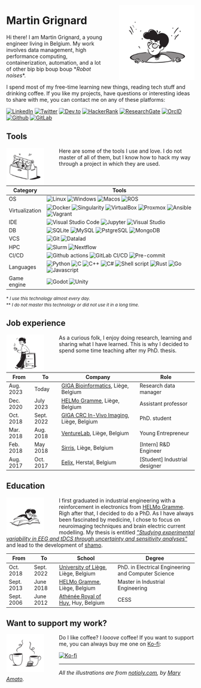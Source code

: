 <a href="https://notioly.com/"><img align="right" style="margin-left: 30pt;" width="40%" src="https://github.com/MartinGrignard/MartinGrignard/raw/main/img/spying.png"></img></a>

# Martin Grignard

<!-- About -->

Hi there! I am Martin Grignard, a young engineer living in Belgium. My work involves data management, high performance computing, containerization, automation, and a lot of other bip bip boup boup \**Robot noises*\*.

I spend most of my free-time learning new things, reading tech stuff and drinking coffee. If you like my projects, have questions or interesting ideas to share with me, you can contact me on any of these platforms:

[![LinkedIn](https://img.shields.io/badge/LinkedIn-white?logo=linkedin&logoColor=0A66C2&style=flat-square)](https://www.linkedin.com/in/martingrignard/?locale=en_US) 
[![Twitter](https://img.shields.io/badge/Twitter-white?logo=twitter&style=flat-square)](https://twitter.com/grignard_martin) 
[![Dev.to](https://img.shields.io/badge/Dev.to-white?logo=dev.to&logoColor=0A0A0A&style=flat-square)](https://dev.to/martingrignard) 
[![HackerRank](https://img.shields.io/badge/HackerRank-white?logo=hackerrank&logoColor=00EA64&style=flat-square)](https://www.hackerrank.com/MartinGrignard) 
[![ResearchGate](https://img.shields.io/badge/ResearchGate-white?logo=researchgate&style=flat-square)](https://www.researchgate.net/profile/Martin-Grignard) 
[![OrcID](https://img.shields.io/badge/OrcID-white?logo=orcid&style=flat-square)](https://orcid.org/0000-0001-5549-1861) 
[![Github](https://img.shields.io/badge/Github-white?logo=github&logoColor=181717&style=flat-square)](https://github.com/MartinGrignard) 
[![GitLab](https://img.shields.io/badge/GitLab-white?logo=gitlab&style=flat-square)](https://gitlab.com/mar-grignard) 

<!-- Tools -->

## Tools

<a href="https://notioly.com/"><img align="left" style="margin-right: 30pt;" width="20%" src="https://github.com/MartinGrignard/MartinGrignard/raw/main/img/tools.png"></img></a>

Here are some of the tools I use and love. I do not master of all of them, but I know how to hack my way through a project in which they are used.

Category | Tools
---------|------
OS | ![Linux](https://img.shields.io/badge/Linux*-white?logo=linux&style=flat-square) ![Windows](https://img.shields.io/badge/Windows*-white?logo=windows&logoColor=0078D6&style=flat-square) ![Macos](https://img.shields.io/badge/Macos-white?logo=apple&logoColor=black&style=flat-square) ![ROS](https://img.shields.io/badge/ROS**-white?logo=ros&logoColor=22314E&style=flat-square) 
Virtualization | ![Docker](https://img.shields.io/badge/Docker*-white?logo=docker&style=flat-square) ![Singularity](https://img.shields.io/badge/Singularity*-white?style=flat-square) ![VirtualBox](https://img.shields.io/badge/VirtualBox-white?logo=virtualbox&logoColor=183A61&style=flat-square) ![Proxmox](https://img.shields.io/badge/Proxmox-white?logo=proxmox&style=flat-square) ![Ansible](https://img.shields.io/badge/Ansible-white?logo=ansible&logoColor=EE0000&style=flat-square) ![Vagrant](https://img.shields.io/badge/Vagrant-white?logo=vagrant&logoColor=1868F2&style=flat-square) 
IDE | ![Visual Studio Code](https://img.shields.io/badge/Visual_Studio_Code*-white?logo=visual-studio-code&logoColor=007ACC&style=flat-square) ![Jupyter](https://img.shields.io/badge/Jupyter-white?logo=jupyter&style=flat-square) ![Visual Studio](https://img.shields.io/badge/Visual_Studio-white?logo=visual-studio&logoColor=5C2D91&style=flat-square) 
DB | ![SQLite](https://img.shields.io/badge/SQLite-white?logo=sqlite&logoColor=003B57&style=flat-square) ![MySQL](https://img.shields.io/badge/MySQL-white?logo=mysql&style=flat-square) ![PstgreSQL](https://img.shields.io/badge/PostgreSQL-white?logo=postgresql&style=flat-square) ![MongoDB](https://img.shields.io/badge/MongoDB**-white?logo=mongodb&style=flat-square) 
VCS | ![Git](https://img.shields.io/badge/Git*-white?logo=git&style=flat-square) ![Datalad](https://img.shields.io/badge/Datalad*-white?style=flat-square) 
HPC | ![Slurm](https://img.shields.io/badge/Slurm*-white?style=flat-square) ![Nextflow](https://img.shields.io/badge/Nextflow*-white?style=flat-square) 
CI/CD | ![Github actions](https://img.shields.io/badge/Github_Actions-white?logo=github-actions&style=flat-square) ![GitLab CI/CD](https://img.shields.io/badge/GitLab_CI%2FCD-white?logo=gitlab&style=flat-square) ![Pre-commit](https://img.shields.io/badge/Pre--commit-white?logo=pre-commit&style=flat-square) 
Languages | ![Python](https://img.shields.io/badge/Python*-white?logo=python&style=flat-square) ![C](https://img.shields.io/badge/C*-white?logo=c&style=flat-square) ![C++](https://img.shields.io/badge/C++-white?logo=cplusplus&logoColor=00599C&style=flat-square) ![C#](https://img.shields.io/badge/C%23-white?logo=csharp&logoColor=239120&style=flat-square) ![Shell script](https://img.shields.io/badge/Shell_script-white?logo=gnu-bash&style=flat-square) ![Rust](https://img.shields.io/badge/Rust**-white?logo=rust&logoColor=black&style=flat-square) ![Go](https://img.shields.io/badge/Go**-white?logo=go&style=flat-square) ![Javascript](https://img.shields.io/badge/Javascript**-white?logo=javascript&style=flat-square) 
Game engine | ![Godot](https://img.shields.io/badge/Godot-white?logo=godotengine&style=flat-square) ![Unity](https://img.shields.io/badge/Unity**-white?logo=unity&logoColor=black&style=flat-square) 

<small>
* <em>I use this technology almost every day.</em></br>
** <em>I do not master this technology or did not use it in a long time.</em>
</small>

<!-- Job experience -->

## Job experience

<a href="https://notioly.com/"><img align="left" style="margin-right: 30pt;" width="20%" src="https://github.com/MartinGrignard/MartinGrignard/raw/main/img/break.png"></img></a>

As a curious folk, I enjoy doing research, learning and sharing what I have learned. This is why I decided to spend some time teaching after my PhD. thesis.

From | To | Company | Role
-----|----|---------|-------
Aug. 2023 | Today | [GIGA Bioinformatics](https://www.gigabioinformatics.uliege.be/cms/c_8464757/en/gigabioinformatics), Liège, Belgium | Research data manager
Dec. 2020 | July 2023 | [HELMo Gramme](https://www.helmo.be/Institution/Instituts/HELMo-Gramme/Accueil.aspx), Liège, Belgium | Assistant professor
Oct. 2018 | Sept. 2022 | [GIGA CRC In-Vivo Imaging](https://www.gigacrc.uliege.be/cms/c_4212477/en/gigacrc), Liège, Belgium | PhD. student
Mar. 2018 | Aug. 2018 | [VentureLab](https://www.venturelab.be/), Liège, Belgium | Young Entrepreneur
Feb. 2018 | May 2018 | [Sirris](https://www.sirris.be/en), Liège, Belgium | \[Intern\] R&D Engineer
Aug. 2017 | Oct. 2017 | [Eelix](https://eelix.eu/), Herstal, Belgium | \[Student\] Industrial designer


<!-- Education -->

## Education

<a href="https://notioly.com/"><img align="left" style="margin-right: 30pt;" width="20%" src="https://github.com/MartinGrignard/MartinGrignard/raw/main/img/learning.png"></img></a>

I first graduated in industrial engineering with a reinforcement in electronics from [HELMo Gramme](https://www.helmo.be/Institution/Instituts/HELMo-Gramme/Accueil.aspx). 
Righ after that, I decided to do a PhD.
As I have always been fascinated by medicine, I chose to focus on neuroimaging techniques and brain electric current modelling.
My thesis is entitled [*"Studying experimental variability in EEG and tDCS through uncertainty and sensitivity analyses"*](https://hdl.handle.net/2268/293254) and lead to the development of [shamo](https://github.com/CyclotronResearchCentre/shamo).

From | To | School | Degree
-----|----|--------|-------
Oct. 2018 | Sept. 2022 | [University of Liège](https://www.uliege.be/cms/c_8699436/en/uliege), Liège, Belgium | PhD. in Electrical Engineering and Computer Science
Sept. 2013 | June 2018 | [HELMo Gramme](https://www.helmo.be/Institution/Instituts/HELMo-Gramme/Accueil.aspx), Liège, Belgium | Master in Industrial Engineering
Sept. 2006 | June 2012 | [Athénée Royal of Huy](https://www.arhuy.be/), Huy, Belgium | CESS

<!-- Support -->

## Want to support my work?

<a href="https://notioly.com/"><img align="left" style="margin-right: 30pt;" width="20%" src="https://github.com/MartinGrignard/MartinGrignard/raw/main/img/coffee.png"></img></a>

Do I like coffee? I *looove* coffee! 
If you want to support me, you can always buy me one on [Ko-fi](https://ko-fi.com/martingrignard):

[![Ko-fi](https://img.shields.io/badge/Buy_me_a_coffee-FF5E5B?logo=kofi&logoColor=white&style=for-the-badge)](https://ko-fi.com/martingrignard) 

<!-- Credits -->

---
*All the illustrations are from [notioly.com](https://notioly.com/), by [Mary Amato](https://twitter.com/maryamato88).*
